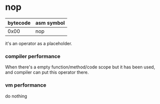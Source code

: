 # nop

| bytecode | asm symbol |
| -------- | :--------- |
| 0x00     | nop        |

it's an operator as a placeholder. 

### compiler performance
When there's a empty function/method/code scope but it has been used, and compiler can put this operator there.

### vm performance
 do nothing
